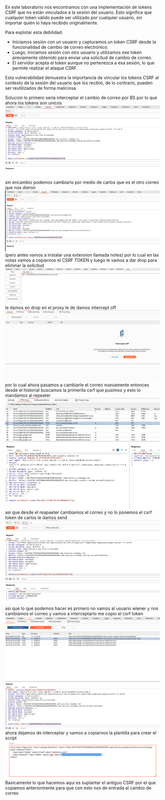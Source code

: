 En este laboratorio nos encontramos con una implementación de tokens CSRF que no están vinculados a la sesión del usuario. Esto significa que cualquier token válido puede ser utilizado por cualquier usuario, sin importar quién lo haya recibido originalmente.

Para explotar esta debilidad:

- Iniciamos sesión con un usuario y capturamos un token CSRF desde la funcionalidad de cambio de correo electrónico.
- Luego, iniciamos sesión con otro usuario y utilizamos ese token previamente obtenido para enviar una solicitud de cambio de correo.
- El servidor acepta el token aunque no pertenezca a esa sesión, lo que permite realizar el ataque CSRF.

Esta vulnerabilidad demuestra la importancia de vincular los tokens CSRF al contexto de la sesión del usuario que los recibió, de lo contrario, pueden ser reutilizados de forma maliciosa.

Solucion
lo primero seria interceptar el cambio de correo por BS por lo que ahora los tokens son unicos
![Pasted_image_20250722215152.png](/Imagenes/Pasted_image_20250722215152.png)

sin encambio podemos cambiarlo por medio de carlos que es el otro correo que nos dieron
![Pasted_image_20250722215609.png](/Imagenes/Pasted_image_20250722215609.png)
(pero antes vamos a instalar una extenxion llamada notes)
por lo cual en las notas vamos a copiarnos el CSRF TOKEN  y luego le vamos a dar drop para eliminar la solicitud
![Pasted_image_20250722215816.png](/Imagenes/Pasted_image_20250722215816.png)
le damos en drop en el proxy le de damos intercept off
![Pasted_image_20250722215937.png](/Imagenes/Pasted_image_20250722215937.png)
por lo cual ahora pasamos a cambiarle el correo nuevamente
entonces desde el historial buscamos la primerita csrf que pusimos y esto lo mandamos al repeater
![Pasted_image_20250722220454.png](/Imagenes/Pasted_image_20250722220454.png)
asi que desde el reapaeter cambiamos el correo y no lo ponemos el csrf token de carlos le damos send
![Pasted_image_20250722220710.png](/Imagenes/Pasted_image_20250722220710.png)

asi que lo que podemos hacer es primero no vamos al usuario wiener y nos cambiamos el correo y vamos a interceptarlo
me copio el csrf token
![Pasted_image_20250722221101.png](/Imagenes/Pasted_image_20250722221101.png)
ahora dejamos de interceptar y vamos a copiarnos la plantilla para crear el script
![Pasted_image_20250722221631.png](/Imagenes/Pasted_image_20250722221631.png)
Basicamente lo que hacemos aqui es suplantar el antiguo CSRF por el que copiamos anteriormente para que con esto nos de entrada al cambio de correo

<form class="login-form" name="change-email-form" action="https://0a4700c703792b9e805a354800920091.web-security-academy.net/my-account/change-email" method="POST">
    <input type="hidden" name="email" value="se@tenso.com">
    <input required="" type="hidden" name="csrf" value="QUAQNuWkPQZwhhcos5kUFzZGpi3Yte0n">
</form>

<script>
    document.forms[0].submit();
</script>




